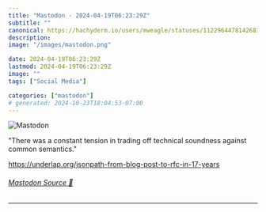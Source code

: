 ```yaml
---
title: "Mastodon - 2024-04-19T06:23:29Z"
subtitle: ""
canonical: https://hachyderm.io/users/mweagle/statuses/112296447814268118
description:
image: "/images/mastodon.png"

date: 2024-04-19T06:23:29Z
lastmod: 2024-04-19T06:23:29Z
image: ""
tags: ["Social Media"]

categories: ["mastodon"]
# generated: 2024-10-23T18:04:53-07:00
---
```

![Mastodon](/images/mastodon.png)

<p>&quot;There was a constant tension in trading off technical soundness against common semantics.&quot;</p><p><a href="https://underlap.org/jsonpath-from-blog-post-to-rfc-in-17-years" target="_blank" rel="nofollow noopener noreferrer" translate="no"><span class="invisible">https://</span><span class="ellipsis">underlap.org/jsonpath-from-blo</span><span class="invisible">g-post-to-rfc-in-17-years</span></a></p>


###### [Mastodon Source 🐘](https://hachyderm.io/@mweagle/112296447814268118)

___
